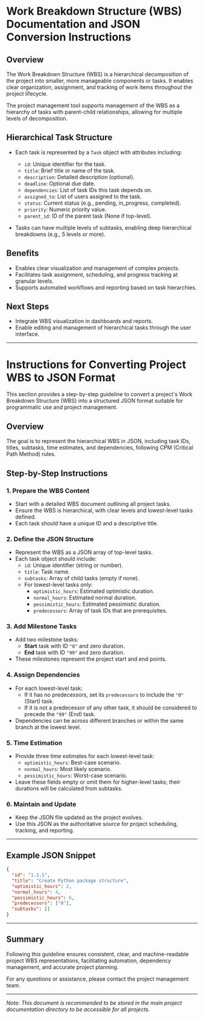 # Work Breakdown Structure (WBS) Documentation and JSON Conversion Instructions

## Overview

The Work Breakdown Structure (WBS) is a hierarchical decomposition of the project into smaller, more manageable components or tasks. It enables clear organization, assignment, and tracking of work items throughout the project lifecycle.

The project management tool supports management of the WBS as a hierarchy of tasks with parent-child relationships, allowing for multiple levels of decomposition.

## Hierarchical Task Structure

- Each task is represented by a `Task` object with attributes including:
  - `id`: Unique identifier for the task.
  - `title`: Brief title or name of the task.
  - `description`: Detailed description (optional).
  - `deadline`: Optional due date.
  - `dependencies`: List of task IDs this task depends on.
  - `assigned_to`: List of users assigned to the task.
  - `status`: Current status (e.g., pending, in_progress, completed).
  - `priority`: Numeric priority value.
  - `parent_id`: ID of the parent task (None if top-level).

- Tasks can have multiple levels of subtasks, enabling deep hierarchical breakdowns (e.g., 5 levels or more).

## Benefits

- Enables clear visualization and management of complex projects.
- Facilitates task assignment, scheduling, and progress tracking at granular levels.
- Supports automated workflows and reporting based on task hierarchies.

## Next Steps

- Integrate WBS visualization in dashboards and reports.
- Enable editing and management of hierarchical tasks through the user interface.

---

# Instructions for Converting Project WBS to JSON Format

This section provides a step-by-step guideline to convert a project's Work Breakdown Structure (WBS) into a structured JSON format suitable for programmatic use and project management.

## Overview

The goal is to represent the hierarchical WBS in JSON, including task IDs, titles, subtasks, time estimates, and dependencies, following CPM (Critical Path Method) rules.

## Step-by-Step Instructions

### 1. Prepare the WBS Content

- Start with a detailed WBS document outlining all project tasks.
- Ensure the WBS is hierarchical, with clear levels and lowest-level tasks defined.
- Each task should have a unique ID and a descriptive title.

### 2. Define the JSON Structure

- Represent the WBS as a JSON array of top-level tasks.
- Each task object should include:
  - `id`: Unique identifier (string or number).
  - `title`: Task name.
  - `subtasks`: Array of child tasks (empty if none).
  - For lowest-level tasks only:
    - `optimistic_hours`: Estimated optimistic duration.
    - `normal_hours`: Estimated normal duration.
    - `pessimistic_hours`: Estimated pessimistic duration.
    - `predecessors`: Array of task IDs that are prerequisites.

### 3. Add Milestone Tasks

- Add two milestone tasks:
  - **Start** task with ID `"0"` and zero duration.
  - **End** task with ID `"99"` and zero duration.
- These milestones represent the project start and end points.

### 4. Assign Dependencies

- For each lowest-level task:
  - If it has no predecessors, set its `predecessors` to include the `"0"` (Start) task.
  - If it is not a predecessor of any other task, it should be considered to precede the `"99"` (End) task.
- Dependencies can be across different branches or within the same branch at the lowest level.

### 5. Time Estimation

- Provide three time estimates for each lowest-level task:
  - `optimistic_hours`: Best-case scenario.
  - `normal_hours`: Most likely scenario.
  - `pessimistic_hours`: Worst-case scenario.
- Leave these fields empty or omit them for higher-level tasks; their durations will be calculated from subtasks.

### 6. Maintain and Update

- Keep the JSON file updated as the project evolves.
- Use this JSON as the authoritative source for project scheduling, tracking, and reporting.

---

## Example JSON Snippet

```json
{
  "id": "1.1.1",
  "title": "Create Python package structure",
  "optimistic_hours": 2,
  "normal_hours": 4,
  "pessimistic_hours": 6,
  "predecessors": ["0"],
  "subtasks": []
}
```

---

## Summary

Following this guideline ensures consistent, clear, and machine-readable project WBS representations, facilitating automation, dependency management, and accurate project planning.

For any questions or assistance, please contact the project management team.

---

*Note: This document is recommended to be stored in the main project documentation directory to be accessible for all projects.*
